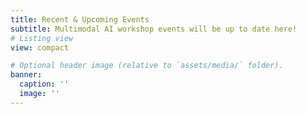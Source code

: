 ```yaml
---
title: Recent & Upcoming Events
subtitle: Multimodal AI workshop events will be up to date here!
# Listing view
view: compact

# Optional header image (relative to `assets/media/` folder).
banner:
  caption: ''
  image: ''
---
```

